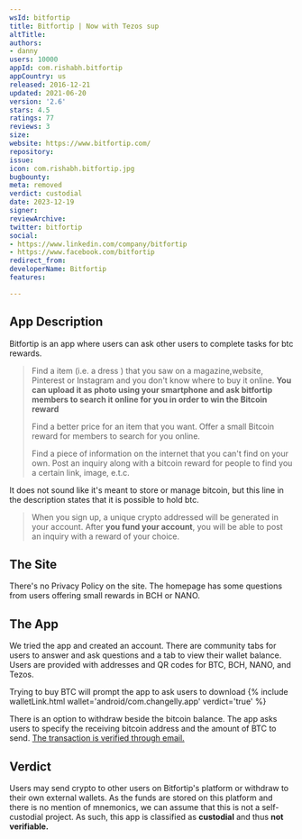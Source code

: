 ```yaml
---
wsId: bitfortip
title: Bitfortip | Now with Tezos sup
altTitle: 
authors:
- danny
users: 10000
appId: com.rishabh.bitfortip
appCountry: us
released: 2016-12-21
updated: 2021-06-20
version: '2.6'
stars: 4.5
ratings: 77
reviews: 3
size: 
website: https://www.bitfortip.com/
repository: 
issue: 
icon: com.rishabh.bitfortip.jpg
bugbounty: 
meta: removed
verdict: custodial
date: 2023-12-19
signer: 
reviewArchive: 
twitter: bitfortip
social:
- https://www.linkedin.com/company/bitfortip
- https://www.facebook.com/bitfortip
redirect_from: 
developerName: Bitfortip
features: 

---
```


## App Description

Bitfortip is an app where users can ask other users to complete tasks for btc rewards.

> Find a item (i.e. a dress ) that you saw on a magazine,website, Pinterest or Instagram and you don't know where to buy it online. **You can upload it as photo using your smartphone and ask bitfortip members to search it online for you in order to win the Bitcoin reward**
>
> Find a better price for an item that you want. Offer a small Bitcoin reward for members to search for you online.
>
> Find a piece of information on the internet that you can't find on your own. Post an inquiry along with a bitcoin reward for people to find you a certain link, image, e.t.c.

It does not sound like it's meant to store or manage bitcoin, but this line in the description states that it is possible to hold btc.

> When you sign up, a unique crypto addressed will be generated in your account. After **you fund your account**, you will be able to post an inquiry with a reward of your choice.

## The Site

There's no Privacy Policy on the site. The homepage has some questions from users offering small rewards in BCH or NANO.

## The App

We tried the app and created an account. There are community tabs for users to answer and ask questions and a tab to view their wallet balance. Users are provided with addresses and QR codes for BTC, BCH, NANO, and Tezos.

Trying to buy BTC will prompt the app to ask users to download {% include walletLink.html wallet='android/com.changelly.app' verdict='true' %}

There is an option to withdraw beside the bitcoin balance. The app asks users to specify the receiving bitcoin address and the amount of BTC to send. [The transaction is verified through email.](https://www.bitfortip.com/faq)


## Verdict

Users may send crypto to other users on Bitfortip's platform or withdraw to their own external wallets. As the funds are stored on this platform and there is no mention of mnemonics, we can assume that this is not a self-custodial project. As such, this app is classified as **custodial** and thus **not verifiable.**
